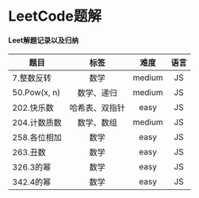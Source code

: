 # LeetCode题解
#### Leet解题记录以及归纳

| 题目 |标签| 难度 | 语言 |
| ---- |:---:| :---: | :---: |
| 7.整数反转|数学|medium| JS|
| 50.Pow(x, n)|数学、递归|medium| JS|
| 202.快乐数|哈希表、双指针|easy| JS|
| 204.计数质数|数学、数组|medium| JS|
| 258.各位相加|数学|easy| JS|
| 263.丑数|数学|easy| JS|
| 326.3的幂|数学|easy| JS|
| 342.4的幂|数学|easy| JS|
